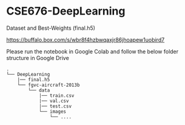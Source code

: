 # CSE676-DeepLearning

Dataset and Best-Weights (final.h5)

https://buffalo.box.com/s/wbr8f4hzbwqaxjr86jhoapew1uobird7

Please run the notebook in Google Colab and follow the below folder structure in Google Drive

```
.
└── DeepLearning
    |── final.h5
    └── fgvc-aircraft-2013b
        └── data
            |── train.csv
            |── val.csv
            |── test.csv            
            └── images
                └── ....
```

